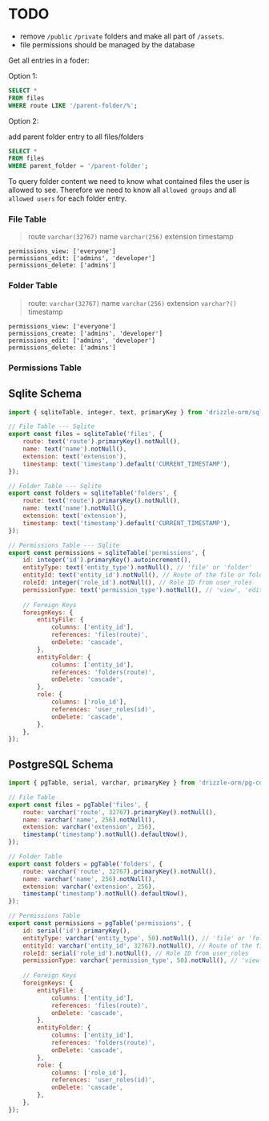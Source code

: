 # TODO

-  remove ``/public`` ``/private`` folders and make all part of ``/assets``.
-  file permissions should be managed by the database



Get all entries in a foder:

Option 1:

```sql
SELECT * 
FROM files
WHERE route LIKE '/parent-folder/%';
```

Option 2:

add parent folder entry to all files/folders

```sql
SELECT * 
FROM files
WHERE parent_folder = '/parent-folder';
```

To query folder content we need to know what contained files the user is allowed to see.
Therefore we need to know all ``allowed groups`` and all ``allowed users`` for each folder entry.

### File Table

> route ``varchar(32767)``
> name ``varchar(256)``
> extension
> timestamp

```
permissions_view: ['everyone']
permissions_edit: ['admins', 'developer']
permissions_delete: ['admins']
```



### Folder Table

> route: ``varchar(32767)``
> name ``varchar(256)``
> extension ``varchar?()``
> timestamp

```
permissions_view: ['everyone']
permissions_create: ['admins', 'developer']
permissions_edit: ['admins', 'developer']
permissions_delete: ['admins']
```


### Permissions Table



## Sqlite Schema

```js
import { sqliteTable, integer, text, primaryKey } from 'drizzle-orm/sqlite-core';
```

```js
// File Table --- Sqlite
export const files = sqliteTable('files', {
    route: text('route').primaryKey().notNull(),
    name: text('name').notNull(),
    extension: text('extension'),
    timestamp: text('timestamp').default('CURRENT_TIMESTAMP'),
});
```

```js
// Folder Table --- Sqlite
export const folders = sqliteTable('folders', {
    route: text('route').primaryKey().notNull(),
    name: text('name').notNull(),
    extension: text('extension'),
    timestamp: text('timestamp').default('CURRENT_TIMESTAMP'),
});
```

```js
// Permissions Table --- Sqlite
export const permissions = sqliteTable('permissions', {
    id: integer('id').primaryKey().autoincrement(),
    entityType: text('entity_type').notNull(), // 'file' or 'folder'
    entityId: text('entity_id').notNull(), // Route of the file or folder
    roleId: integer('role_id').notNull(), // Role ID from user_roles
    permissionType: text('permission_type').notNull(), // 'view', 'edit', 'create', 'delete'
    
    // Foreign Keys
    foreignKeys: {
        entityFile: {
            columns: ['entity_id'],
            references: 'files(route)',
            onDelete: 'cascade',
        },
        entityFolder: {
            columns: ['entity_id'],
            references: 'folders(route)',
            onDelete: 'cascade',
        },
        role: {
            columns: ['role_id'],
            references: 'user_roles(id)',
            onDelete: 'cascade',
        },
    },
});
```

## PostgreSQL Schema

```js
import { pgTable, serial, varchar, primaryKey } from 'drizzle-orm/pg-core';
```

```js
// File Table
export const files = pgTable('files', {
    route: varchar('route', 32767).primaryKey().notNull(),
    name: varchar('name', 256).notNull(),
    extension: varchar('extension', 256),
    timestamp('timestamp').notNull().defaultNow(),
});
```

```js
// Folder Table
export const folders = pgTable('folders', {
    route: varchar('route', 32767).primaryKey().notNull(),
    name: varchar('name', 256).notNull(),
    extension: varchar('extension', 256),
    timestamp('timestamp').notNull().defaultNow(),
});
```

```js
// Permissions Table
export const permissions = pgTable('permissions', {
    id: serial('id').primaryKey(),
    entityType: varchar('entity_type', 50).notNull(), // 'file' or 'folder'
    entityId: varchar('entity_id', 32767).notNull(), // Route of the file or folder
    roleId: serial('role_id').notNull(), // Role ID from user_roles
    permissionType: varchar('permission_type', 50).notNull(), // 'view', 'edit', 'create', 'delete'
    
    // Foreign Keys
    foreignKeys: {
        entityFile: {
            columns: ['entity_id'],
            references: 'files(route)',
            onDelete: 'cascade',
        },
        entityFolder: {
            columns: ['entity_id'],
            references: 'folders(route)',
            onDelete: 'cascade',
        },
        role: {
            columns: ['role_id'],
            references: 'user_roles(id)',
            onDelete: 'cascade',
        },
    },
});
```
